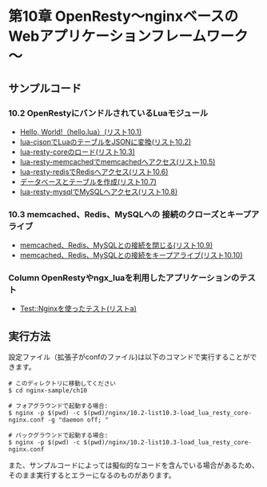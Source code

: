 # 第10章 OpenResty～nginxベースのWebアプリケーションフレームワーク～

## サンプルコード

### 10.2 OpenRestyにバンドルされているLuaモジュール

- [Hello, World!（hello.lua）(リスト10.1)](lua/10.2-list10.1-hello_world.lua)
- [lua-cjsonでLuaのテーブルをJSONに変換(リスト10.2)](lua/10.2-list10.2-cjson.lua)
- [lua-resty-coreのロード(リスト10.3)](nginx/10.2-list10.3-load_lua_resty_core-nginx.conf)
- [lua-resty-memcachedでmemcachedへアクセス(リスト10.5)](lua/10.2-list10.5-lua_resty_memcached.lua)
- [lua-resty-redisでRedisへアクセス(リスト10.6)](lua/10.2-list10.5-lua_resty_redis.lua)
- [データベースとテーブルを作成(リスト10.7)](sql/10.2-list10.7-nginx_book_table.sql)
- [lua-resty-mysqlでMySQLへアクセス(リスト10.8)](lua/10.2-list10.5-lua_resty_mysql.lua)

### 10.3 memcached、Redis、MySQLへの 接続のクローズとキープアライブ

- [memcached、Redis、MySQLとの接続を閉じる(リスト10.9)](lua/10.3-list10.9-conn-close.lua)
- [memcached、Redis、MySQLとの接続をキープアライブ(リスト10.10)](lua/10.3-list10.10-conn-keepalive.lua)

### Column OpenRestyやngx_luaを利用したアプリケーションのテスト

- [Test::Nginxを使ったテスト(リストa)](perl/column-lista.t)

## 実行方法

設定ファイル（拡張子がconfのファイル)は以下のコマンドで実行することができます。

```
# このディレクトリに移動してください
$ cd nginx-sample/ch10

# フォアグラウンドで起動する場合:
$ nginx -p $(pwd) -c $(pwd)/nginx/10.2-list10.3-load_lua_resty_core-nginx.conf -g "daemon off; "

# バックグラウンドで起動する場合:
$ nginx -p $(pwd) -c $(pwd)/nginx/10.2-list10.3-load_lua_resty_core-nginx.conf
```

また、サンプルコードによっては擬似的なコードを含んでいる場合があるため、そのまま実行するとエラーになるのものがあります。

